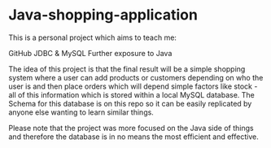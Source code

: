 # Java-shopping-application
This is a personal project which aims to teach me:

GitHub
JDBC & MySQL
Further exposure to Java

The idea of this project is that the final result will be a simple shopping system where a user can add products or customers depending on who the user is and then place orders which will depend simple factors like stock - all of this information which is stored within a local MySQL database. The Schema for this database is on this repo so it can be easily replicated by anyone else wanting to learn similar things.

Please note that the project was more focused on the Java side of things and therefore the database is in no means the most efficient and effective.
